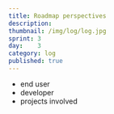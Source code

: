 ```yaml
---
title: Roadmap perspectives
description: 
thumbnail: /img/log/log.jpg
sprint: 3
day:	3
category: log
published: true
---
```


- end user
- developer
- projects involved